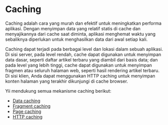 # Caching

Caching adalah cara yang murah dan efektif untuk meningkatkan performa
aplikasi.
Dengan menyimpan data yang relatif statis di cache dan menyajikannya dari
cache saat diminta,
aplikasi menghemat waktu yang sebaliknya diperlukan untuk menghasilkan data
dari awal setiap kali.

Caching dapat terjadi pada berbagai level dan lokasi dalam sebuah
aplikasi. Di sisi server, pada level rendah,
cache dapat digunakan untuk menyimpan data dasar, seperti daftar artikel
terbaru yang diambil dari basis data;
dan pada level yang lebih tinggi, cache dapat digunakan untuk menyimpan
fragmen atau seluruh halaman web, seperti hasil rendering
artikel terbaru. Di sisi klien, Anda dapat menggunakan HTTP caching untuk
menyimpan konten halaman yang terakhir dikunjungi
di cache browser.

Yii mendukung semua mekanisme caching berikut:

* [Data caching](data.md)
* [Fragment caching](fragment.md)
* [Page caching](page.md)
* [HTTP caching](http.md)
